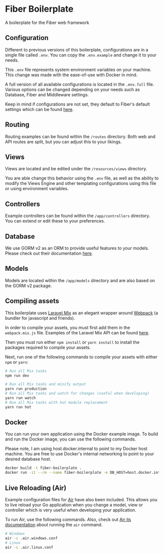 # Fiber Boilerplate
A boilerplate for the Fiber web framework

## Configuration
Different to previous versions of this boilerplate, configurations are in a single file called `.env`. You can copy the `.env.example` and change it to your needs.

This `.env` file represents system environment variables on your machine. This change was made with the ease-of-use with Docker in mind.

A full version of all available configurations is located in the `.env.full` file. Various options can be changed depending on your needs such as Database, Fiber and Middleware settings.

Keep in mind if configurations are not set, they default to Fiber's default settings which can be found [here](https://docs.gofiber.io/).

## Routing
Routing examples can be found within the `/routes` directory. Both web and API routes are split, but you can adjust this to your likings.

## Views
Views are located and be edited under the `/resources/views` directory. 

You are able change this behavior using the `.env` file, as well as the ability to modify the Views Engine and other templating configurations using this file or using environment variables.

## Controllers
Example controllers can be found within the `/app/controllers` directory. You can extend or edit these to your preferences.

## Database
We use GORM v2 as an ORM to provide useful features to your models. Please check out their documentation [here](https://gorm.io/index.html).

## Models
Models are located within the `/app/models` directory and are also based on the GORM v2 package.

## Compiling assets
This boilerplate uses [Laravel Mix](https://github.com/JeffreyWay/laravel-mix) as an elegant wrapper around [Webpack](https://github.com/webpack/webpack) (a bundler for javascript and friends).

In order to compile your assets, you must first add them in the `webpack.mix.js` file. Examples of the Laravel Mix API can be found [here](https://laravel-mix.com/docs/5.0/mixjs).

Then you must run either `npm install` or `yarn install` to install the packages required to compile your assets.

Next, run one of the following commands to compile your assets with either `npm` or `yarn`:

```bash
# Run all Mix tasks
npm run dev

# Run all Mix tasks and minify output
yarn run production
# Run all Mix tasks and watch for changes (useful when developing)
yarn run watch
# Run all Mix tasks with hot module replacement
yarn run hot
```

## Docker
You can run your own application using the Docker example image.
To build and run the Docker image, you can use the following commands.

Please note, I am using host.docker.internal to point to my Docker host machine. You are free to use Docker's internal networking to point to your desired database host.


```bash
docker build -t fiber-boilerplate .
docker run -it --rm --name fiber-boilerplate -e DB_HOST=host.docker.internal -e DB_USER=fiber -e DB_PASSWORD=secret -e DB_DATABASE=boilerplate -p 8080:8080 fiber-boilerplate
```


## Live Reloading (Air)
Example configuration files for [Air](https://github.com/cosmtrek/air) have also been included.
This allows you to live reload your Go application when you change a model, view or controller which is very useful when developing your application.

To run Air, use the following commands. Also, check out [Air its documentation](https://github.com/cosmtrek/air) about running the `air` command.
```bash
# Windows
air -c .air.windows.conf
# Linux
air -c .air.linux.conf
```
